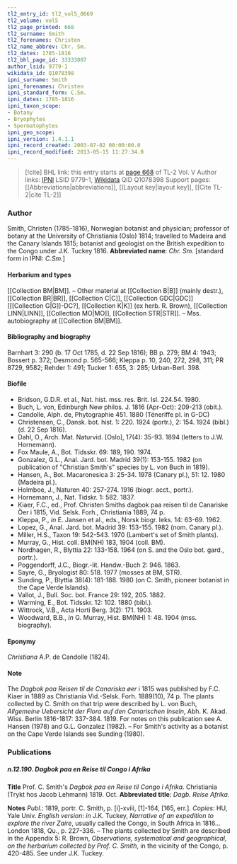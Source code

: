 ```yaml
---
tl2_entry_id: tl2_vol5_0669
tl2_volume: vol5
tl2_page_printed: 668
tl2_surname: Smith
tl2_forenames: Christen
tl2_name_abbrev: Chr. Sm.
tl2_dates: 1785-1816
tl2_bhl_page_id: 33333807
author_lsid: 9779-1
wikidata_id: Q1078398
ipni_surname: Smith
ipni_forenames: Christen
ipni_standard_form: C.Sm.
ipni_dates: 1785-1816
ipni_taxon_scope: 
- Botany
- Bryophytes
- Spermatophytes
ipni_geo_scope: 
ipni_version: 1.4.1.1
ipni_record_created: 2003-07-02 00:00:00.0
ipni_record_modified: 2013-05-15 11:27:34.0
---
```


> [!cite] BHL link: this entry starts at [page 668](https://www.biodiversitylibrary.org/page/33333807) of TL-2 Vol. V
> Author links: [IPNI](https://www.ipni.org/a/9779-1) LSID 9779-1, [Wikidata](https://www.wikidata.org/wiki/Q1078398) QID Q1078398
> Support pages: [[Abbreviations|abbreviations]], [[Layout key|layout key]], [[Cite TL-2|cite TL-2]]

### Author

Smith, Christen (1785-1816), Norwegian botanist and physician; professor of botany at the University of Christiania (Oslo) 1814; travelled to Madeira and the Canary Islands 1815; botanist and geologist on the British expedition to the Congo under J.K. Tuckey 1816. 
**Abbreviated name**: *Chr. Sm.* \[standard form in IPNI: *C.Sm.*\]

#### Herbarium and types

[[Collection BM|BM]]. – Other material at [[Collection B|B]] (mainly destr.), [[Collection BR|BR]], [[Collection C|C]], [[Collection GDC|GDC]] \[[[Collection G|G]]-DC?\], [[Collection K|K]] (ex herb. R. Brown), [[Collection LINN|LINN]], [[Collection MO|MO]], [[Collection STR|STR]]. – Mss. autobiography at [[Collection BM|BM]].

#### Bibliography and biography

Barnhart 3: 290 (b. 17 Oct 1785, d. 22 Sep 1816); BB p. 279; BM 4: 1943; Bossert p. 372; Desmond p. 565-566; Kleppa p. 10, 240, 272, 298, 311; PR 8729, 9582; Rehder 1: 491; Tucker 1: 655, 3: 285; Urban-Berl. 398.

#### Biofile

- Bridson, G.D.R. et al., Nat. hist. mss. res. Brit. Isl. 224.54. 1980.
- Buch, L. von, Edinburgh New philos. J. 1816 (Apr-Oct): 209-213 (obit.).
- Candolle, Alph. de, Phytographie 451. 1880 (Téneriffe pl. in G-DC)
- Christensen, C., Dansk. bot. hist. 1: 220. 1924 (portr.), 2: 154. 1924 (bibl.)(d. 22 Sep 1816).
- Dahl, O., Arch. Mat. Naturvid. \[Oslo\], 17(4): 35-93. 1894 (letters to J.W. Hornemann).
- Fox Maule, A., Bot. Tidsskr. 69: 189, 190. 1974.
- Gonzalez, G.L., Anal. Jard. bot. Madrid 39(1): 153-155. 1982 (on publication of "Christian Smith's" species by L. von Buch in 1819).
- Hansen, A., Bot. Macaronesica 3: 25-34. 1978 (Canary pl.), 51: 12. 1980 (Madeira pl.).
- Holmboe, J., Naturen 40: 257-274. 1916 (biogr. acct., portr.).
- Hornemann, J., Nat. Tidskr. 1: 582. 1837.
- Kiaer, F.C., ed., Prof. Christen Smiths dagbok paa reisen til de Canariske Öer i 1815, Vid. Selsk. Forh., Christiania 1889, 74 p.
- Kleppa, P., *in* E. Jansen et al., eds., Norsk biogr. leks. 14: 63-69. 1962.
- Lopez, G., Anal. Jard. bot. Madrid 39: 153-155. 1982 (nom. Canary pl.).
- Miller, H.S., Taxon 19: 542-543. 1970 (Lambert's set of Smith plants).
- Murray, G., Hist. coll. BM(NH) 183, 1904 (coll. BM).
- Nordhagen, R., Blyttia 22: 133-158. 1964 (on S. and the Oslo bot. gard., portr.).
- Poggendorff, J.C., Biogr.-lit. Handw.-Buch 2: 946. 1863.
- Sayre, G., Bryologist 80: 518. 1977 (mosses at BM, STR).
- Sunding, P., Blyttia 38(4): 181-188. 1980 (on C. Smith, pioneer botanist in the Cape Verde Islands).
- Vallot, J., Bull. Soc. bot. France 29: 192, 205. 1882.
- Warming, E., Bot. Tidsskr. 12: 102. 1880 (bibl.).
- Wittrock, V.B., Acta Horti Berg. 3(2): 171. 1903.
- Woodward, B.B., *in* G. Murray, Hist. BM(NH) 1: 48. 1904 (mss. biography).

#### Eponymy

*Christiana* A.P. de Candolle (1824).

#### Note

The *Dagbok paa Reisen til de Canariska øer* i 1815 was published by F.C. Kiaer in 1889 as Christiania Vid.-Selsk. Forh. 1889(10), 74 p. The plants collected by C. Smith on that trip were described by L. von Buch, *Allgemeine Uebersicht der Flora auf den Canarischen Inseln*, Abh. K. Akad. Wiss. Berlin 1816-1817: 337-384. 1819. For notes on this publication see A. Hansen (1978) and G.L. Gonzalez (1982). – For Smith's activity as a botanist on the Cape Verde Islands see Sunding (1980).

### Publications

##### n.12.190. Dagbok paa en Reise til Congo i Afrika

**Title**
Prof. C. Smith's *Dagbok paa en Reise til Congo i Afrika*. Christiania (Trykt hos Jacob Lehmann) 1819. Oct.
**Abbreviated title**: *Dagb. Reise Afrika*.

**Notes**
*Publ*.: 1819, portr. C. Smith, p. \[i\]-xviii, \[1\]-164, \[165, err.\]. *Copies*: HU, Yale Univ.
*English version*: *in* J.K. Tuckey, *Narrative of an expedition to explore the river Zaire*, usually called the Congo, in South Africa in 1816... London 1818, Qu., p. 227-336. – The plants collected by Smith are described in the Appendix 5: R. Brown, *Observations, systematical and geographical, on the herbarium collected by Prof. C. Smith*, in the vicinity of the Congo, p. 420-485. See under J.K. Tuckey.

